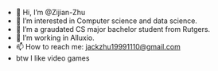 - 👋 Hi, I’m @Zijian-Zhu
- 👀 I’m interested in Computer science and data science.
- 🌱 I’m a graudated CS major bachelor student from Rutgers.
- 💞️ I’m working in Alluxio.
- 📫 How to reach me: jackzhu19991110@gmail.com
- btw I like video games
<!---
Zijian-Zhu/Zijian-Zhu is a ✨ special ✨ repository because its `README.md` (this file) appears on your GitHub profile.
You can click the Preview link to take a look at your changes.
--->
